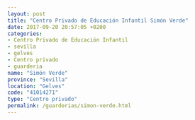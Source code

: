 ```yaml
---
layout: post
title: "Centro Privado de Educación Infantil Simón Verde"
date: 2017-09-20 20:57:05 +0200
categories:
- Centro Privado de Educación Infantil
- sevilla
- gelves
- Centro privado
- guarderia
name: "Simón Verde"
province: "Sevilla"
location: "Gelves"
code: "41014271"
type: "Centro privado"
permalink: /guarderias/simon-verde.html
---
```

